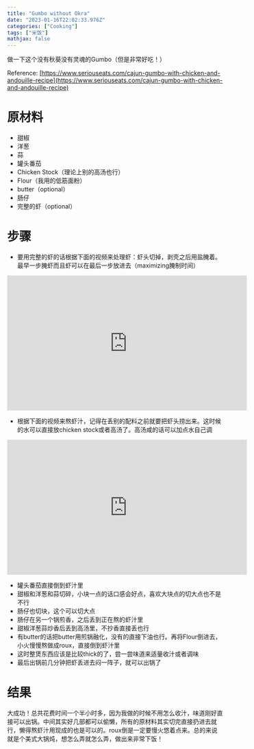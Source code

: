 ```yaml
---
title: "Gumbo without Okra"
date: "2023-01-16T22:02:33.976Z"
categories: ["Cooking"]
tags: ["米饭"]
mathjax: false
---
```


做一下这个没有秋葵没有灵魂的Gumbo（但是非常好吃！）

Reference: [https://www.seriouseats.com/cajun-gumbo-with-chicken-and-andouille-recipe](https://www.seriouseats.com/cajun-gumbo-with-chicken-and-andouille-recipe)

# 原材料

- 甜椒
- 洋葱
- 蒜
- 罐头番茄
- Chicken Stock（理论上别的高汤也行）
- Flour（我用的低筋面粉）
- butter（optional）
- 肠仔
- 完整的虾（optional）

# 步骤

- 要用完整的虾的话根据下面的视频来处理虾：虾头切掉，剥壳之后用盐腌着。最早一步腌虾而且虾可以在最后一步放进去（maximizing腌制时间）

<iframe width="560" height="315" src="https://www.youtube.com/embed/M2WKv2v46M8" title="YouTube video player" frameborder="0" allow="accelerometer; autoplay; clipboard-write; encrypted-media; gyroscope; picture-in-picture; web-share" allowfullscreen></iframe>

- 根据下面的视频来熬虾汁，记得在丢别的配料之前就要把虾头捞出来。这时候的水可以直接放chicken stock或者高汤了。高汤咸的话可以加点水自己调

<iframe width="560" height="315" src="https://www.youtube.com/embed/i14wK7sPngw" title="YouTube video player" frameborder="0" allow="accelerometer; autoplay; clipboard-write; encrypted-media; gyroscope; picture-in-picture; web-share" allowfullscreen></iframe>

- 罐头番茄直接倒到虾汁里
- 甜椒和洋葱和蒜切碎，小块一点的话口感会好点，喜欢大块点的切大点也不是不行
- 肠仔也切块，这个可以切大点
- 肠仔在另一个锅煎香，之后丢到正在熬的虾汁里
- 甜椒洋葱蒜炒香后丢到高汤里，不抄香直接丢也行
- 有butter的话把butter用煎锅融化，没有的直接下油也行。再将Flour倒进去，小火慢慢熬做成roux，直接倒到虾汁里
- 这时整煲东西应该是比较thick的了，尝一尝味道来适量收汁或者调味
- 最后出锅前几分钟把虾丢进去闷一阵子，就可以出锅了

# 结果

大成功！总共花费时间一个半小时多，因为我做的时候不用怎么收汁，味道刚好直接可以出锅。中间其实好几部都可以偷懒，所有的原材料其实切完直接扔进去就行，懒得熬虾汁用现成的也是可以的。roux倒是一定要慢火悠着点来。总的来说就是个美式大锅炖，想怎么弄就怎么弄，做出来非常下饭！




